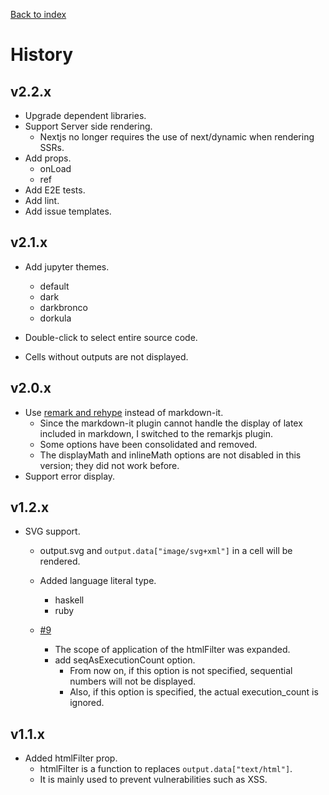 <a href="../">Back to index</a>

# History

## v2.2.x
- Upgrade dependent libraries.
- Support Server side rendering.
  - Nextjs no longer requires the use of next/dynamic when rendering SSRs.
- Add props.
  - onLoad
  - ref
- Add E2E tests.
- Add lint.
- Add issue templates.

## v2.1.x
- Add jupyter themes.
  - default
  - dark
  - darkbronco
  - dorkula

- Double-click to select entire source code.
- Cells without outputs are not displayed.

## v2.0.x
- Use [remark and rehype](https://github.com/remarkjs) instead of markdown-it.
  - Since the markdown-it plugin cannot handle the display of latex included in markdown,
    I switched to the remarkjs plugin.
  - Some options have been consolidated and removed.
  - The displayMath and inlineMath options are not disabled in this version; 
    they did not work before.
- Support error display.

## v1.2.x
- SVG support.
  - output.svg and `output.data["image/svg+xml"]` in a cell will be rendered.
  - Added language literal type.
    - haskell
    - ruby
  
  - [#9](https://github.com/righ/react-ipynb-renderer/pull/9)
    - The scope of application of the htmlFilter was expanded.
    - add seqAsExecutionCount option.
      - From now on, if this option is not specified, sequential numbers will not be displayed.
      - Also, if this option is specified, the actual execution_count is ignored. 

## v1.1.x
- Added htmlFilter prop.
  - htmlFilter is a function to replaces `output.data["text/html"]`.
  - It is mainly used to prevent vulnerabilities such as XSS.
